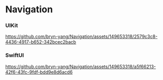# Navigation

### UIKit
https://github.com/bryn-yang/Navigation/assets/149653318/2579c3c8-4436-4917-b652-342bcec2bacb 

### SwiftUI
https://github.com/bryn-yang/Navigation/assets/149653318/a5f66213-42f6-43fc-9fdf-bdd9e8d6acd6

